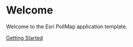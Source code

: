 # Welcome
Welcome to the Esri PollMap application template.

[Getting Started](http://mappingcenter.gitub.com/pollmap)
